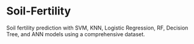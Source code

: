 # Soil-Fertility
Soil fertility prediction with SVM, KNN, Logistic Regression, RF, Decision Tree, and ANN models using a comprehensive dataset.
